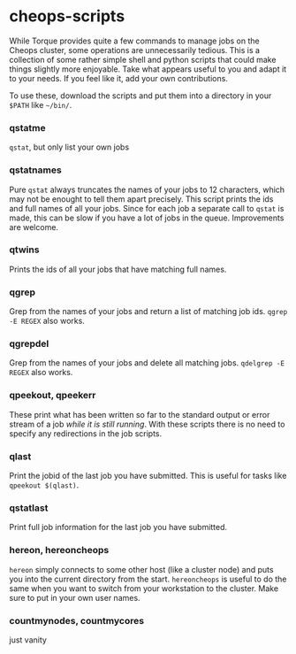 cheops-scripts
==============

While Torque provides quite a few commands to manage jobs on the
Cheops cluster, some operations are unnecessarily tedious.  This is a
collection of some rather simple shell and python scripts that could
make things slightly more enjoyable.  Take what
appears useful to you and adapt it to your needs.  If you feel like it,
add your own contributions.

To use these, download the scripts and put them into a directory in
your `$PATH` like `~/bin/`.

### qstatme

`qstat`, but only list your own jobs

### qstatnames

Pure `qstat` always truncates the names of your jobs to 12 characters,
which may not be enought to tell them apart precisely.  This script
prints the ids and full names of all your jobs.  Since for each job a
separate call to `qstat` is made, this can be slow if you have a lot
of jobs in the queue.  Improvements are welcome.

### qtwins

Prints the ids of all your jobs that have matching full names.

### qgrep

Grep from the names of your jobs and return a list of matching job
ids. `qgrep -E REGEX` also works.

### qgrepdel

Grep from the names of your jobs and delete all matching jobs.
`qdelgrep -E REGEX` also works.

### qpeekout, qpeekerr

These print what has been written so far to the standard output or
error stream of a job *while it is still running*.  With these scripts
there is no need to specify any redirections in the job scripts.

### qlast

Print the jobid of the last job you have submitted.  This is useful
for tasks like `qpeekout $(qlast)`.

### qstatlast

Print full job information for the last job you have submitted.

### hereon, hereoncheops

`hereon` simply connects to some other host (like a cluster node) and
puts you into the current directory from the start.  `hereoncheops` is
useful to do the same when you want to switch from your workstation to
the cluster.  Make sure to put in your own user names.

### countmynodes, countmycores

just vanity
